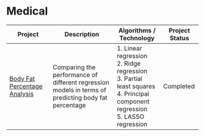 # Medical

| Project | Description | Algorithms / Technology | Project Status |
| --- | --- | --- | --- |
| [Body Fat Percentage Analysis ](https://github.com/yovalishere/Medical/tree/main/Body%20Fat%20Percentage%20Analysis) | Comparing the performance of different regression models in terms of predicting body fat percentage | 1. Linear regression <br> 2. Ridge regression <br> 3. Partial least squares <br> 4. Principal component regression <br> 5. LASSO regression | Completed |
